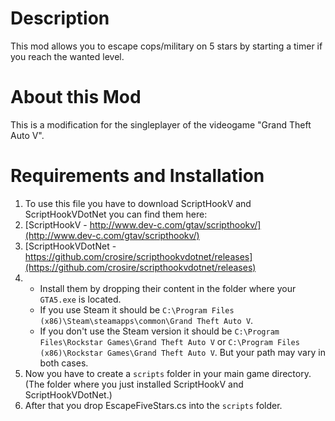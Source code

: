 # Description
This mod allows you to escape cops/military on 5 stars by starting a timer if you reach the wanted level.

# About this Mod
This is a modification for the singleplayer of the videogame "Grand Theft Auto V".

# Requirements and Installation
1. To use this file you have to download ScriptHookV and ScriptHookVDotNet you can find them here:
2. [ScriptHookV - http://www.dev-c.com/gtav/scripthookv/](http://www.dev-c.com/gtav/scripthookv/)
3. [ScriptHookVDotNet - https://github.com/crosire/scripthookvdotnet/releases](https://github.com/crosire/scripthookvdotnet/releases)
4.    * Install them by dropping their content in the folder where your `GTA5.exe` is located.
      * If you use Steam it should be `C:\Program Files (x86)\Steam\steamapps\common\Grand Theft Auto V`.
      * If you don't use the Steam version it should be `C:\Program Files\Rockstar Games\Grand Theft Auto V` or `C:\Program Files (x86)\Rockstar Games\Grand Theft Auto V`. But your path may vary in both cases.
5. Now you have to create a `scripts` folder in your main game directory. (The folder where you just installed ScriptHookV and ScriptHookVDotNet.)
6. After that you drop EscapeFiveStars.cs into the `scripts` folder.
